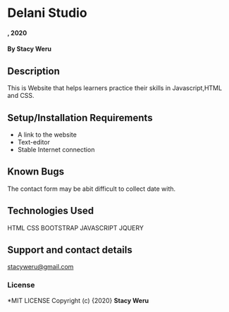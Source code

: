 # Delani Studio
#### , 2020
#### By Stacy Weru
## Description
This is Website that helps learners practice their skills in Javascript,HTML and CSS.
## Setup/Installation Requirements
* A link to the website
* Text-editor
* Stable Internet connection
## Known Bugs
The contact form may be abit difficult to collect date with.
## Technologies Used
HTML
CSS
BOOTSTRAP
JAVASCRIPT
JQUERY
## Support and contact details
stacyweru@gmail.com
### License
*MIT LICENSE
Copyright (c) {2020} **Stacy Weru**
  